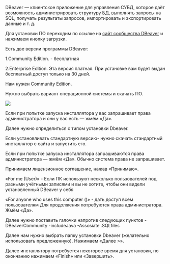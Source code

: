  DBeaver — клиентское приложение для управления СУБД, которое даёт возможность администрировать структуру БД, выполнять запросы на SQL, получать результаты запросов, импортировать и экспортировать данные и т. д.

Для установки ПО переходим по ссылке на [сайт сообщества DBeaver](https://dbeaver.io/) и нажимаем кнопку загрузки.



Есть две версии программы DBeaver:

1.Community Edition. - бесплатная

2.Enterprise Edition. Эта версия платная. При установке вам будет выдан бесплатный доступ только на 30 дней. 

Нам нужен Community Edition. 

Нужно выбрать вариант операционной системы и скачать ПО. 

<img src="file:///C:/Users/Богдан/Desktop/Установка ПО/Screenshot_124.png" />

Если при попытке запуска инсталлятора у вас запрашивает права администратора и они у вас есть — жмём «Да».

Далее нужно определиться с типом установки Dbeaver.

Если  установливать стандартную версию- нужно скачать стандартный инсталлятор с сайта и запустить его.

Если при попытке запуска инсталлятора  запрашиваются права администратора — жмём «Да». Обычно система права не запрашивает.

Принимаем лицензионное соглашение, нажав «Принимаю».

  «For me (User)»  - Если  ПК используют несколько пользователей под разными учётными записями и вы не хотите, чтобы они видели установленный DBeaver у себя

«For anyone who uses this computer ()»  -  дать доступ всем пользователям
Для продолжения потребуются права администратора. Жмём «Да».

Далее  нужно поставить галочки напротив следующих пунктов
-DBeaverCommunity
-includeJava
-Assosiate .SQLfiles

Далее нам нужно выбрать папку установки Dbeaver (желательно использовать предложенную). Нажимаем «Далее >».

Далее инсталлятору потребуется некоторое время для установки, по окончанию нажимаем «Finish» или «Завершить».